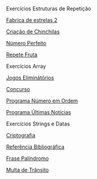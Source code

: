 
Exercícios Estruturas de Repetição


<a href="https://raffaew.github.io/LogicaDeProgramacao/Repeti%C3%A7%C3%A3o/Exerc%C3%ADcios/Fabrica-de-estrelas-2-main/" target="_blank">Fabrica de estrelas 2</a>

<a href="https://raffaew.github.io/LogicaDeProgramacao/Repeti%C3%A7%C3%A3o/Exerc%C3%ADcios/Programa-Cria%C3%A7%C3%A3o-de-Chinchilas-main/" target="_blank">Criação de Chinchilas</a>

<a href="https://raffaew.github.io/LogicaDeProgramacao/Repeti%C3%A7%C3%A3o/Exerc%C3%ADcios/Programa-N%C3%BAmero-Perfeito-main/" target="_blank">Número Perfeito</a>

<a href="https://raffaew.github.io/LogicaDeProgramacao/Repeti%C3%A7%C3%A3o/Exerc%C3%ADcios/Programa-Repete-Fruta-main/" target="_blank">Repete Fruta</a>


Exercícios Array


<a href="https://raffaew.github.io/LogicaDeProgramacao/Array/Exerc%C3%ADcios/Jogos-Elimin%C3%A1t%C3%B3rios-main/" target="_blank">Jogos Eliminátórios</a>

<a href="https://raffaew.github.io/LogicaDeProgramacao/Array/Exerc%C3%ADcios/Programa-Concurso-main/" target="_blank">Concurso</a>

<a href="https://raffaew.github.io/LogicaDeProgramacao/Array/Exerc%C3%ADcios/Programa-N%C3%BAmero-em-Ordem-main/" target="_blank">Programa Número em Ordem</a>

<a href="https://raffaew.github.io/LogicaDeProgramacao/Array/Exerc%C3%ADcios/Programa-%C3%9Altimas-Not%C3%ADcias-main/" target="_blank">Programa Últimas Notícias</a>

 
Exercícios Strings e Datas

<a href="https://raffaew.github.io/LogicaDeProgramacao/Strings_e_Datas/Exercícios/Programa-Criptografia-main/ " target="_blank">Criptografia</a>

<a href="https://raffaew.github.io/LogicaDeProgramacao/Strings_e_Datas/Exercícios/Referencia-Bibliografica-main/" target="_blank">Referência Bibliográfica</a>

<a href="https://raffaew.github.io/LogicaDeProgramacao/Strings_e_Datas/Exercícios/Frase-Palindromo-main/" target="_blank">Frase Palíndromo</a>

<a href="https://raffaew.github.io/LogicaDeProgramacao/Strings_e_Datas/Exercícios/Multa-De-Transito-main/" target="_blank">Multa de Trânsito</a>
